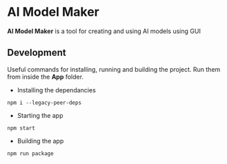 # AI Model Maker

<b>AI Model Maker</b> is a tool for creating and using AI models using GUI

## Development

Useful commands for installing, running and building the project.
Run them from inside the <b>App</b> folder.

- Installing the dependancies

```shell
npm i --legacy-peer-deps
```

- Starting the app

```shell
npm start
```

- Building the app

```shell
npm run package
```
